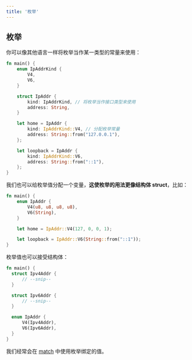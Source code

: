 ```yaml
---
title: '枚举'
---
```



## 枚举

你可以像其他语言一样将枚举当作某一类型的常量来使用：

```rust
fn main() {
    enum IpAddrKind {
        V4,
        V6,
    }

    struct IpAddr {
        kind: IpAddrKind, // 将枚举当作接口类型来使用
        address: String,
    }

    let home = IpAddr {
        kind: IpAddrKind::V4, // 分配枚举常量
        address: String::from("127.0.0.1"),
    };

    let loopback = IpAddr {
        kind: IpAddrKind::V6,
        address: String::from("::1"),
    };
}
```

我们也可以给枚举值分配一个变量，**这使枚举的用法更像结构体 struct**，比如：

```rust
fn main() {
    enum IpAddr {
        V4(u8, u8, u8, u8),
        V6(String),
    }

    let home = IpAddr::V4(127, 0, 0, 1);

    let loopback = IpAddr::V6(String::from("::1"));
}
```

枚举值也可以接受结构体：

```rust
fn main() {
  struct Ipv4Addr {
      // --snip--
  }

  struct Ipv6Addr {
      // --snip--
  }

  enum IpAddr {
      V4(Ipv4Addr),
      V6(Ipv6Addr),
  }
}
```

我们经常会在 [match](./40.%E7%A9%BA%E5%80%BC%E3%80%81match%E4%B8%8E%E6%A8%A1%E5%BC%8F%E5%8C%B9%E9%85%8D.html) 中使用枚举绑定的值。